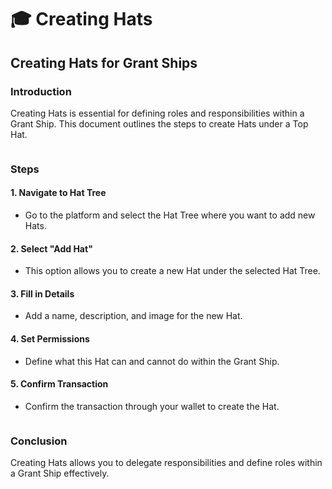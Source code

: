 # 🎓 Creating Hats

## Creating Hats for Grant Ships

### Introduction

Creating Hats is essential for defining roles and responsibilities within a Grant Ship. This document outlines the steps to create Hats under a Top Hat.

<figure><img src="../../.gitbook/assets/hatfactory.png" alt=""><figcaption></figcaption></figure>

### Steps

#### 1. Navigate to Hat Tree

* Go to the platform and select the Hat Tree where you want to add new Hats.

#### 2. Select "Add Hat"

* This option allows you to create a new Hat under the selected Hat Tree.

#### 3. Fill in Details

* Add a name, description, and image for the new Hat.

#### 4. Set Permissions

* Define what this Hat can and cannot do within the Grant Ship.

#### 5. Confirm Transaction

* Confirm the transaction through your wallet to create the Hat.

<figure><img src="../../.gitbook/assets/creatingahat.png" alt=""><figcaption></figcaption></figure>

###

### Conclusion

Creating Hats allows you to delegate responsibilities and define roles within a Grant Ship effectively.
